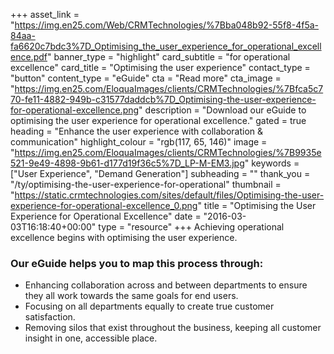 +++
asset_link = "https://img.en25.com/Web/CRMTechnologies/%7Bba048b92-55f8-4f5a-84aa-fa6620c7bdc3%7D_Optimising_the_user_experience_for_operational_excellence.pdf"
banner_type = "highlight"
card_subtitle = "for operational excellence"
card_title = "Optimising the user experience"
contact_type = "button"
content_type = "eGuide"
cta = "Read more"
cta_image = "https://img.en25.com/EloquaImages/clients/CRMTechnologies/%7Bfca5c770-fe11-4882-949b-c31577daddcb%7D_Optimising-the-user-experience-for-operational-excellence.png"
description = "Download our eGuide to optimising the user experience for operational excellence."
gated = true
heading = "Enhance the user experience with collaboration & communication"
highlight_colour = "rgb(117, 65, 146)"
image = "https://img.en25.com/EloquaImages/clients/CRMTechnologies/%7B9935e521-9e49-4898-9b61-d177d19f36c5%7D_LP-M-EM3.jpg"
keywords = ["User Experience", "Demand Generation"]
subheading = ""
thank_you = "/ty/optimising-the-user-experience-for-operational"
thumbnail = "https://static.crmtechnologies.com/sites/default/files/Optimising-the-user-experience-for-operational-excellence_0.png"
title = "Optimising the User Experience for Operational Excellence"
date = "2016-03-03T16:18:40+00:00"
type = "resource"
+++
Achieving operational excellence begins with optimising the user experience.

### Our eGuide helps you to map this process through: 

* Enhancing collaboration across and between departments to ensure they all work towards the same goals for end users.
* Focusing on all departments equally to create true customer satisfaction.
* Removing silos that exist throughout the business, keeping all customer insight in one, accessible place.

